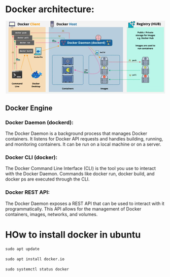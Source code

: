# Docker architecture:

![alt text](image.png)


## Docker Engine
### Docker Daemon (dockerd): 
The Docker Daemon is a background process that manages Docker containers. It listens for Docker API requests and handles building, running, and monitoring containers. It can be run on a local machine or on a server.

### Docker CLI (docker): 
The Docker Command Line Interface (CLI) is the tool you use to interact with the Docker Daemon. Commands like docker run, docker build, and docker ps are executed through the CLI.

### Docker REST API: 
The Docker Daemon exposes a REST API that can be used to interact with it programmatically. This API allows for the management of Docker containers, images, networks, and volumes.


# HOw to install docker in ubuntu

``` 
sudo apt update

sudo apt install docker.io

sudo systemctl status docker
```


